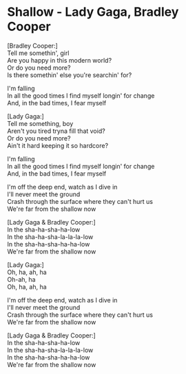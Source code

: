 # Shallow - Lady Gaga, Bradley Cooper

[Bradley Cooper:]\
Tell me somethin', girl\
Are you happy in this modern world?\
Or do you need more?\
Is there somethin' else you're searchin' for?

I'm falling\
In all the good times I find myself longin' for change\
And, in the bad times, I fear myself

[Lady Gaga:]\
Tell me something, boy\
Aren't you tired tryna fill that void?\
Or do you need more?\
Ain't it hard keeping it so hardcore?

I'm falling\
In all the good times I find myself longin' for change\
And, in the bad times, I fear myself

I'm off the deep end, watch as I dive in\
I'll never meet the ground\
Crash through the surface where they can't hurt us\
We're far from the shallow now

[Lady Gaga & Bradley Cooper:]\
In the sha-ha-sha-ha-low\
In the sha-ha-sha-la-la-la-low\
In the sha-ha-sha-ha-ha-low\
We're far from the shallow now

[Lady Gaga:]\
Oh, ha, ah, ha\
Oh-ah, ha\
Oh, ha, ah, ha

I'm off the deep end, watch as I dive in\
I'll never meet the ground\
Crash through the surface where they can't hurt us\
We're far from the shallow now

[Lady Gaga & Bradley Cooper:]\
In the sha-ha-sha-ha-low\
In the sha-ha-sha-la-la-la-low\
In the sha-ha-sha-ha-ha-low\
We're far from the shallow now